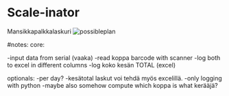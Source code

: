 # Scale-inator
Mansikkapalkkalaskuri
![possibleplan](https://user-images.githubusercontent.com/46355010/123144712-a7aec900-d464-11eb-9ec2-39262f5c3c75.png)

#notes:
core:

-input data from serial (vaaka)
-read koppa barcode with scanner
-log both to excel in different columns
-log koko kesän TOTAL (excel)


optionals:
-per day?
-kesätotal laskut voi tehdä myös excelillä.
-only logging with python
-maybe also somehow compute which koppa is what kerääjä?
